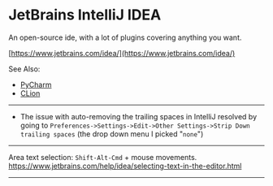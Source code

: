 # JetBrains IntelliJ IDEA

An open-source ide, with a lot of plugins covering anything you want.

[https://www.jetbrains.com/idea/](https://www.jetbrains.com/idea/)

See Also:

 - [PyCharm](PyCharm.md)
 - [CLion](CLion.md)

---

- The issue with auto-removing the trailing spaces in IntelliJ
resolved by going to `Preferences->Settings->Edit->Other Settings->Strip Down trailing spaces`
(the drop down menu I picked "`none`")  

---

Area text selection: `Shift-Alt-Cmd` + mouse movements.
https://www.jetbrains.com/help/idea/selecting-text-in-the-editor.html

---

